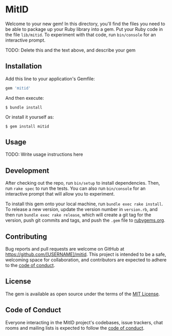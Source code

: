 # MitID

Welcome to your new gem! In this directory, you'll find the files you need to be able to package up your Ruby library into a gem. Put your Ruby code in the file `lib/mitid`. To experiment with that code, run `bin/console` for an interactive prompt.

TODO: Delete this and the text above, and describe your gem

## Installation

Add this line to your application's Gemfile:

```ruby
gem 'mitid'
```

And then execute:

    $ bundle install

Or install it yourself as:

    $ gem install mitid

## Usage

TODO: Write usage instructions here

## Development

After checking out the repo, run `bin/setup` to install dependencies. Then, run `rake spec` to run the tests. You can also run `bin/console` for an interactive prompt that will allow you to experiment.

To install this gem onto your local machine, run `bundle exec rake install`. To release a new version, update the version number in `version.rb`, and then run `bundle exec rake release`, which will create a git tag for the version, push git commits and tags, and push the `.gem` file to [rubygems.org](https://rubygems.org).

## Contributing

Bug reports and pull requests are welcome on GitHub at https://github.com/[USERNAME]/mitid. This project is intended to be a safe, welcoming space for collaboration, and contributors are expected to adhere to the [code of conduct](https://github.com/[USERNAME]/mitid/blob/master/CODE_OF_CONDUCT.md).


## License

The gem is available as open source under the terms of the [MIT License](https://opensource.org/licenses/MIT).

## Code of Conduct

Everyone interacting in the MitID project's codebases, issue trackers, chat rooms and mailing lists is expected to follow the [code of conduct](https://github.com/[USERNAME]/mitid/blob/master/CODE_OF_CONDUCT.md).
